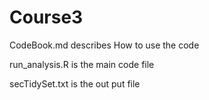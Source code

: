# Course3
CodeBook.md describes How to use the code

run_analysis.R is the main code file

secTidySet.txt is the out put file
